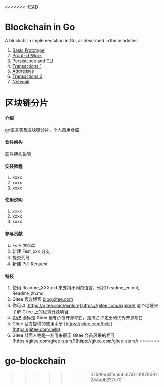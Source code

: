 <<<<<<< HEAD
# Blockchain in Go

A blockchain implementation in Go, as described in these articles:

1. [Basic Prototype](https://jeiwan.net/posts/building-blockchain-in-go-part-1/)
2. [Proof-of-Work](https://jeiwan.net/posts/building-blockchain-in-go-part-2/)
3. [Persistence and CLI](https://jeiwan.net/posts/building-blockchain-in-go-part-3/)
4. [Transactions 1](https://jeiwan.net/posts/building-blockchain-in-go-part-4/)
5. [Addresses](https://jeiwan.net/posts/building-blockchain-in-go-part-5/)
6. [Transactions 2](https://jeiwan.net/posts/building-blockchain-in-go-part-6/)
7. [Network](https://jeiwan.net/posts/building-blockchain-in-go-part-7/)
# 区块链分片

#### 介绍
go语言实现区块链分片，个人自用仓库

#### 软件架构
软件架构说明


#### 安装教程

1.  xxxx
2.  xxxx
3.  xxxx

#### 使用说明

1.  xxxx
2.  xxxx
3.  xxxx

#### 参与贡献

1.  Fork 本仓库
2.  新建 Feat_xxx 分支
3.  提交代码
4.  新建 Pull Request


#### 特技

1.  使用 Readme\_XXX.md 来支持不同的语言，例如 Readme\_en.md, Readme\_zh.md
2.  Gitee 官方博客 [blog.gitee.com](https://blog.gitee.com)
3.  你可以 [https://gitee.com/explore](https://gitee.com/explore) 这个地址来了解 Gitee 上的优秀开源项目
4.  [GVP](https://gitee.com/gvp) 全称是 Gitee 最有价值开源项目，是综合评定出的优秀开源项目
5.  Gitee 官方提供的使用手册 [https://gitee.com/help](https://gitee.com/help)
6.  Gitee 封面人物是一档用来展示 Gitee 会员风采的栏目 [https://gitee.com/gitee-stars/](https://gitee.com/gitee-stars/)
=======
# go-blockchain
>>>>>>> 07590e43fea64c8741e3f8790911244adb237e70
